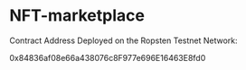# NFT-marketplace

Contract Address Deployed on the Ropsten Testnet Network:

0x84836af08e66a438076c8F977e696E16463E8fd0
